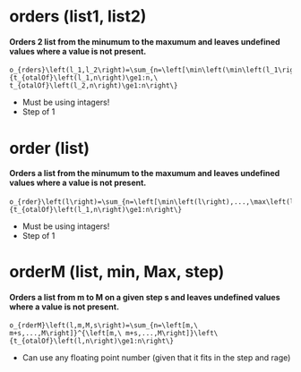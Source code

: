 # orders (list1, list2)
#### Orders 2 list from the minumum to the maxumum and leaves undefined values where a value is not present.
    o_{rders}\left(l_1,l_2\right)=\sum_{n=\left[\min\left(\min\left(l_1\right),\min\left(l_2\right)\right),...,\max\left(\max\left(l_1\right),\max\left(l_2\right)\right)\right]}^{\left[\min\left(\min\left(l_1\right),\min\left(l_2\right)\right),...,\max\left(\max\left(l_1\right),\max\left(l_2\right)\right)\right]}\left\{t_{otalOf}\left(l_1,n\right)\ge1:n,\ t_{otalOf}\left(l_2,n\right)\ge1:n\right\}

* Must be using intagers!
* Step of 1

# order (list)
#### Orders a list from the minumum to the maxumum and leaves undefined values where a value is not present.
    o_{rder}\left(l\right)=\sum_{n=\left[\min\left(l\right),...,\max\left(l\right)\right]}^{\left[\min\left(l\right),...,\max\left(l\right)\right]}\left\{t_{otalOf}\left(l_1,n\right)\ge1:n\right\}

* Must be using intagers!
* Step of 1

# orderM (list, min, Max, step)
#### Orders a list from m to M on a given step s and leaves undefined values where a value is not present.
    o_{rderM}\left(l,m,M,s\right)=\sum_{n=\left[m,\ m+s,...,M\right]}^{\left[m,\ m+s,...,M\right]}\left\{t_{otalOf}\left(l,n\right)\ge1:n\right\}

* Can use any floating point number (given that it fits in the step and rage)
